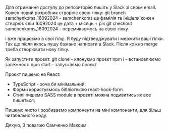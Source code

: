 Для отримання доступу до репозиторію пишіть у Slack зі своїм email. 
Кожен новий розробник створює свою гілку:
git branch samchenkoms_16092024 - samchenkoms це фамілія та ініціали кожен створює свій 16092024 це дата + місяць + рік
git checkout samchenkoms_16092024 - перемикаємось на свою гілку

і вже працюємо в свої гілці. Я буду підтверджувати і мержити ваші гілки. Так що після якось пушу бажано написати в Slack.
Після кожно merge треба створювати нову гілку.

Як запустити проєкт.
git clone - клонуємо проєкт
npm i - встановлюємо залежності
npm start - запускаємо проєкт

Проєкт пишемо на React:
- TypeScript - хоча би мінімальний;
- Форми користуємось бібліотекою react-hook-form
- Стилі пишемо SASS module в проєкті можна подивитись як все пишеться;

Пишемо чисто і розбиваємо компоненти на міні компоненти, для більш читабельного коду.

Дякую,
З повагою Самченко Максим